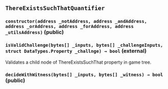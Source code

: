 ## `ThereExistsSuchThatQuantifier`






### `constructor(address _notAddress, address _andAddress, address _orAddress, address _forAddress, address _utilsAddress)` (public)





### `isValidChallenge(bytes[] _inputs, bytes[] _challengeInputs, struct DataTypes.Property _challnge) → bool` (external)



Validates a child node of ThereExistsSuchThat property in game tree.

### `decideWithWitness(bytes[] _inputs, bytes[] _witness) → bool` (public)






